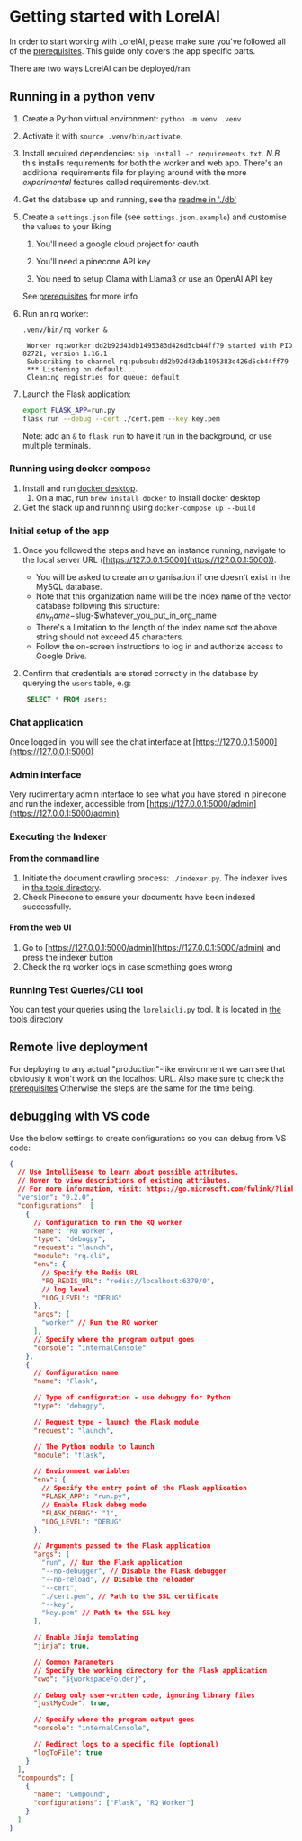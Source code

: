# Getting started with LorelAI

In order to start working with LorelAI, please make sure you've followed all of the
[prerequisites](./prerequisites.md). This guide only covers the app specific parts.

There are two ways LorelAI can be deployed/ran:

## Running in a python venv

1. Create a Python virtual environment: `python -m venv .venv`

1. Activate it with `source .venv/bin/activate`.

1. Install required dependencies: `pip install -r requirements.txt`. _N.B_ this installs
   requirements for both the worker and web app. There's an additional requirements file for playing
   around with the more _experimental_ features called requirements-dev.txt.

1. Get the database up and running, see the [readme in './db'](../db/readme.md)

1. Create a `settings.json` file (see `settings.json.example`) and customise the values to your
   liking

   1. You'll need a google cloud project for oauth

   1. You'll need a pinecone API key

   1. You need to setup Olama with Llama3 or use an OpenAI API key

   See [prerequisites](./prerequisites.md) for more info

1. Run an rq worker:

   `.venv/bin/rq worker &`

   ```log
    Worker rq:worker:dd2b92d43db1495383d426d5cb44ff79 started with PID 82721, version 1.16.1
    Subscribing to channel rq:pubsub:dd2b92d43db1495383d426d5cb44ff79
    *** Listening on default...
    Cleaning registries for queue: default

   ```

1. Launch the Flask application:

   ```bash
   export FLASK_APP=run.py
   flask run --debug --cert ./cert.pem --key key.pem
   ```

   Note: add an `&` to `flask run` to have it run in the background, or use multiple terminals.

### Running using docker compose

1. Install and run [docker desktop](https://docs.docker.com/desktop/).
   1. On a mac, run `brew install docker` to install docker desktop
1. Get the stack up and running using `docker-compose up --build`

### Initial setup of the app

1. Once you followed the steps and have an instance running, navigate to the local server URL
   ([https://127.0.0.1:5000](https://127.0.0.1:5000)).

   - You will be asked to create an organisation if one doesn't exist in the MySQL database.
   - Note that this organization name will be the index name of the vector database following this
     structure: $env_name-$slug-$whatever_you_put_in_org_name
   - There's a limitation to the length of the index name sot the above string should not exceed 45
     characters.
   - Follow the on-screen instructions to log in and authorize access to Google Drive.

1. Confirm that credentials are stored correctly in the database by querying the `users` table, e.g:

   ```sql
    SELECT * FROM users;
   ```

### Chat application

Once logged in, you will see the chat interface at [https://127.0.0.1:5000](https://127.0.0.1:5000)

### Admin interface

Very rudimentary admin interface to see what you have stored in pinecone and run the indexer,
accessible from [https://127.0.0.1:5000/admin](https://127.0.0.1:5000/admin)

### Executing the Indexer

#### From the command line

1. Initiate the document crawling process: `./indexer.py`. The indexer lives in
   [the tools directory](../tools/readme.md).
1. Check Pinecone to ensure your documents have been indexed successfully.

#### From the web UI

1. Go to [https://127.0.0.1:5000/admin](https://127.0.0.1:5000/admin) and press the indexer button
1. Check the rq worker logs in case something goes wrong

### Running Test Queries/CLI tool

You can test your queries using the `lorelaicli.py` tool. It is located in
[the tools directory](../tools/readme.md)

## Remote live deployment

For deploying to any actual "production"-like environment we can see that obviously it won't work on
the localhost URL. Also make sure to check the [prerequisites](prerequisites.md#non-local-deploy)
Otherwise the steps are the same for the time being.

## debugging with VS code

Use the below settings to create configurations so you can debug from VS code:

```json
{
  // Use IntelliSense to learn about possible attributes.
  // Hover to view descriptions of existing attributes.
  // For more information, visit: https://go.microsoft.com/fwlink/?linkid=830387
  "version": "0.2.0",
  "configurations": [
    {
      // Configuration to run the RQ worker
      "name": "RQ Worker",
      "type": "debugpy",
      "request": "launch",
      "module": "rq.cli",
      "env": {
        // Specify the Redis URL
        "RQ_REDIS_URL": "redis://localhost:6379/0",
        // log level
        "LOG_LEVEL": "DEBUG"
      },
      "args": [
        "worker" // Run the RQ worker
      ],
      // Specify where the program output goes
      "console": "internalConsole"
    },
    {
      // Configuration name
      "name": "Flask",

      // Type of configuration - use debugpy for Python
      "type": "debugpy",

      // Request type - launch the Flask module
      "request": "launch",

      // The Python module to launch
      "module": "flask",

      // Environment variables
      "env": {
        // Specify the entry point of the Flask application
        "FLASK_APP": "run.py",
        // Enable Flask debug mode
        "FLASK_DEBUG": "1",
        "LOG_LEVEL": "DEBUG"
      },

      // Arguments passed to the Flask application
      "args": [
        "run", // Run the Flask application
        "--no-debugger", // Disable the Flask debugger
        "--no-reload", // Disable the reloader
        "--cert",
        "./cert.pem", // Path to the SSL certificate
        "--key",
        "key.pem" // Path to the SSL key
      ],

      // Enable Jinja templating
      "jinja": true,

      // Common Parameters
      // Specify the working directory for the Flask application
      "cwd": "${workspaceFolder}",

      // Debug only user-written code, ignoring library files
      "justMyCode": true,

      // Specify where the program output goes
      "console": "internalConsole",

      // Redirect logs to a specific file (optional)
      "logToFile": true
    }
  ],
  "compounds": [
    {
      "name": "Compound",
      "configurations": ["Flask", "RQ Worker"]
    }
  ]
}
```
